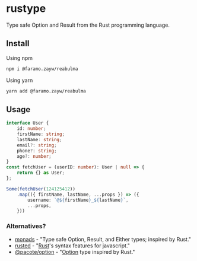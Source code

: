 # rustype

Type safe Option and Result from the Rust programming language.

## Install

Using npm

```sh
npm i @faramo.zayw/reabulma
```

Using yarn

```sh
yarn add @faramo.zayw/reabulma
```

## Usage
```ts
interface User {
	id: number;
	firstName: string;
	lastName: string;
	email?: string;
	phone?: string;
	age?: number;
}
const fetchUser = (userID: number): User | null => {
	return {} as User;
};

Some(fetchUser(124125412))
	.map(({ firstName, lastName, ...props }) => ({
		username: `@${firstName}_${lastName}`,
		...props,
	}))
```

### Alternatives?
- [monads](https://github.com/hqoss/monads) - "Type safe Option, Result, and Either types; inspired by Rust."
- [rusted](https://github.com/pocka/rusted) - "[Rust](https://github.com/rust-lang/rust)'s syntax features for javascript."
- [@pacote/option](https://www.npmjs.com/package/@pacote/option) - "[Option](https://doc.rust-lang.org/std/option/enum.Option.html) type inspired by Rust."
